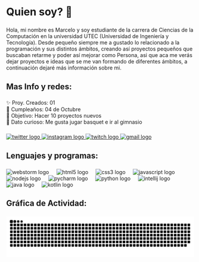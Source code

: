 <br clear="both">
<h1 align="left">Quien soy? 🤔</h1>

###

<p align="left">Hola, mi nombre es Marcelo y soy estudiante de la carrera de Ciencias de la Computación en la universidad UTEC (Universidad de Ingeniería y Tecnología). Desde pequeño siempre me a gustado lo relacionado a la programación y sus distintos ámbitos, creando así proyectos pequeños que buscaban retarme y poder así mejorar como Persona, asi que aca me verás dejar proyectos e ideas que se me van formando de diferentes ámbitos, a continuación dejaré más información sobre mi.</p>

###

<h2 align="left">Mas Info y redes:</h2>

###

<p align="left">✨ Proy. Creados: 01<br>🎂 Cumpleaños: 04 de Octubre<br>🎯 Objetivo: Hacer 10 proyectos nuevos<br>🎲 Dato curioso: Me gusta jugar basquet e ir al gimnasio</p>

###

<div align="left">
  <a href="https://x.com/zkanek12" target="_blank">
    <img src="https://raw.githubusercontent.com/maurodesouza/profile-readme-generator/master/src/assets/icons/social/twitter/default.svg" width="52" height="40" alt="twitter logo"  />
  </a>
  <a href="https://www.instagram.com/zkannek12/" target="_blank">
    <img src="https://raw.githubusercontent.com/maurodesouza/profile-readme-generator/master/src/assets/icons/social/instagram/default.svg" width="52" height="40" alt="instagram logo"  />
  </a>
  <a href="https://www.twitch.tv/zkannek" target="_blank">
    <img src="https://raw.githubusercontent.com/maurodesouza/profile-readme-generator/master/src/assets/icons/social/twitch/default.svg" width="52" height="40" alt="twitch logo"  />
  </a>
  <a href="mailto:marcelo.revilla@utec.edu.pe" target="_blank">
    <img src="https://raw.githubusercontent.com/maurodesouza/profile-readme-generator/master/src/assets/icons/social/gmail/default.svg" width="52" height="40" alt="gmail logo"  />
  </a>
</div>

###

<h2 align="left">Lenguajes y programas:</h2>

###

<div align="left">
  <img src="https://cdn.jsdelivr.net/gh/devicons/devicon/icons/webstorm/webstorm-original.svg" height="40" width="40" alt="webstorm logo"  />
  <img width="12" />
  <img src="https://cdn.jsdelivr.net/gh/devicons/devicon/icons/html5/html5-original.svg" height="40" width="40" alt="html5 logo"  />
  <img width="12" />
  <img src="https://cdn.jsdelivr.net/gh/devicons/devicon/icons/css3/css3-original.svg" height="40" width="40" alt="css3 logo"  />
  <img width="12" />
  <img src="https://cdn.jsdelivr.net/gh/devicons/devicon/icons/javascript/javascript-original.svg" height="40" width="40" alt="javascript logo"  />
  <img width="12" />
  <img src="https://cdn.jsdelivr.net/gh/devicons/devicon/icons/nodejs/nodejs-original.svg" height="40" width="40" alt="nodejs logo"  />
  <img width="12" />
  <img src="https://cdn.jsdelivr.net/gh/devicons/devicon/icons/pycharm/pycharm-original.svg" height="40" width="40" alt="pycharm logo"  />
  <img width="12" />
  <img src="https://cdn.jsdelivr.net/gh/devicons/devicon/icons/python/python-original.svg" height="40" width="40" alt="python logo"  />
  <img width="12" />
  <img src="https://cdn.jsdelivr.net/gh/devicons/devicon/icons/intellij/intellij-original.svg" height="40" width="40" alt="intellij logo"  />
  <img width="12" />
  <img src="https://cdn.jsdelivr.net/gh/devicons/devicon/icons/java/java-original.svg" height="40" width="40" alt="java logo"  />
  <img width="12" />
  <img src="https://cdn.jsdelivr.net/gh/devicons/devicon/icons/kotlin/kotlin-original.svg" height="40" width="40" alt="kotlin logo"  />
</div>

###

<h2 align="left">Gráfica de Actividad:</h2>

###


<picture>
  <source media="(prefers-color-scheme: dark)" srcset="https://raw.githubusercontent.com/Marc-8303/Marc-8303/output/github-snake-dark.svg" />
  <source media="(prefers-color-scheme: light)" srcset="https://raw.githubusercontent.com/Marc-8303/Marc-8303/output/github-snake.svg" />
  <img alt="github-snake" src="https://raw.githubusercontent.com/Marc-8303/Marc-8303/output/github-snake.svg" />
</picture>

###
